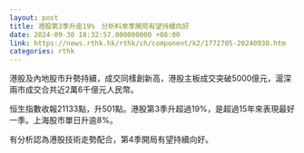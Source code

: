 ```yaml
---
layout: post
title: 港股第3季升逾19%　分析料來季開局有望持續向好
date: 2024-09-30 18:32:57.000000000 +08:00
link: https://news.rthk.hk/rthk/ch/component/k2/1772705-20240930.htm
categories: rthk
---
```


港股及內地股市升勢持續，成交同樣創新高，港股主板成交突破5000億元，滬深兩市成交合共近2萬6千億元人民幣。

恒生指數收報21133點，升501點。港股第3季升超過19%，是超過15年來表現最好一季。上海股市單日升逾8%。

有分析認為港股技術走勢配合，第4季開局有望持續向好。
